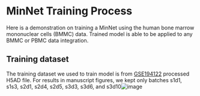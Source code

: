 # MinNet Training Process
Here is a demonstration on training a MinNet using the human bone marrow mononuclear cells (BMMC) data. Trained model is able to be applied to any BMMC or PBMC data integration.

## Training dataset
The training dataset we used to train model is from [GSE194122](https://www.ncbi.nlm.nih.gov/geo/query/acc.cgi?acc=GSE194122) processed H5AD file.
For results in manuscript figures, we kept only batches s1d1, s1s3, s2d1, s2d4, s2d5, s3d3, s3d6, and s3d10![image](https://user-images.githubusercontent.com/42524290/163040664-b74a484d-b569-45e4-81b4-fd432661ec8e.png)



